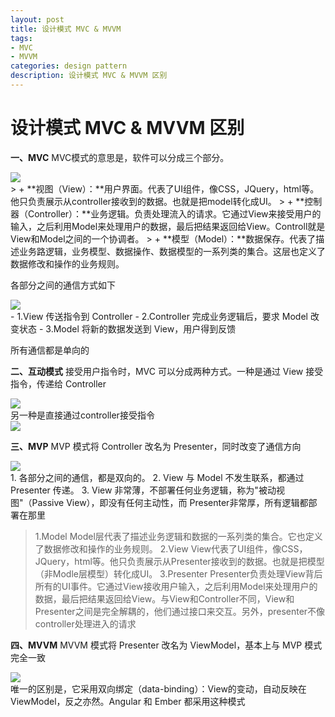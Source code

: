 ```yaml
---
layout: post
title: 设计模式 MVC & MVVM
tags:
- MVC
- MVVM
categories: design pattern
description: 设计模式 MVC & MVVM 区别
---
```

# 设计模式 MVC & MVVM 区别

**一、MVC**
MVC模式的意思是，软件可以分成三个部分。
<div class="rd">
<img src=http://image.beekka.com/blog/2015/bg2015020104.png />
</div>
> + **视图（View）：**用户界面。代表了UI组件，像CSS，JQuery，html等。他只负责展示从controller接收到的数据。也就是把model转化成UI。
> + **控制器（Controller）：**业务逻辑。负责处理流入的请求。它通过View来接受用户的输入，之后利用Model来处理用户的数据，最后把结果返回给View。Controll就是View和Model之间的一个协调者。
> + **模型（Model）：**数据保存。代表了描述业务路逻辑，业务模型、数据操作、数据模型的一系列类的集合。这层也定义了数据修改和操作的业务规则。

各部分之间的通信方式如下
<div class="rd">
<img src=http://image.beekka.com/blog/2015/bg2015020105.png />
</div>
- 1.View 传送指令到 Controller
- 2.Controller 完成业务逻辑后，要求 Model 改变状态
- 3.Model 将新的数据发送到 View，用户得到反馈

所有通信都是单向的

**二、互动模式**
接受用户指令时，MVC 可以分成两种方式。一种是通过 View 接受指令，传递给 Controller
<div class="rd">
<img src=http://image.beekka.com/blog/2015/bg2015020106.png />
</div>
另一种是直接通过controller接受指令
<div class="rd">
<img src=http://image.beekka.com/blog/2015/bg2015020107.png />
</div>

**三、MVP**
MVP 模式将 Controller 改名为 Presenter，同时改变了通信方向
<div class="rd">
<img src=http://image.beekka.com/blog/2015/bg2015020109.png />
</div>
1. 各部分之间的通信，都是双向的。
2. View 与 Model 不发生联系，都通过 Presenter 传递。
3. View 非常薄，不部署任何业务逻辑，称为"被动视图"（Passive View），即没有任何主动性，而 Presenter非常厚，所有逻辑都部署在那里

> 1.Model
Model层代表了描述业务逻辑和数据的一系列类的集合。它也定义了数据修改和操作的业务规则。
2.View
View代表了UI组件，像CSS，JQuery，html等。他只负责展示从Presenter接收到的数据。也就是把模型（非Modle层模型）转化成UI。
3.Presenter
Presenter负责处理View背后所有的UI事件。它通过View接收用户输入，之后利用Model来处理用户的数据，最后把结果返回给View。与View和Controller不同，View和Presenter之间是完全解耦的，他们通过接口来交互。另外，presenter不像controller处理进入的请求

**四、MVVM**
MVVM 模式将 Presenter 改名为 ViewModel，基本上与 MVP 模式完全一致
<div class="rd">
<img src=http://image.beekka.com/blog/2015/bg2015020110.png />
</div>
唯一的区别是，它采用双向绑定（data-binding）：View的变动，自动反映在 ViewModel，反之亦然。Angular 和 Ember 都采用这种模式



























